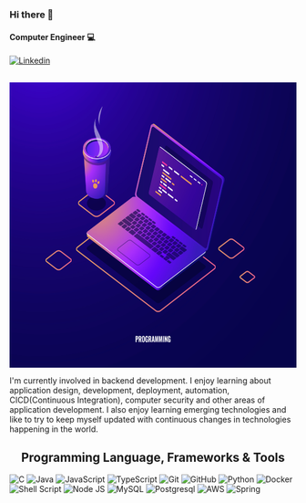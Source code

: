 ### Hi there 👋
#### Computer Engineer 💻

[![Linkedin](https://img.shields.io/badge/LinkedIn-Tantaro%20Giulio-blue?logo=Linkedin&logoColor=blue&labelColor=black)](https://www.linkedin.com/in/giulio-tantaro-7a4ab4139/)

<h2></h2>
<img src="./971.jpg" width="1200" height="500" align="center"/>
  
<p align = "center">

I'm currently involved in backend development. I enjoy learning about application design, development, deployment, automation, CICD(Continuous Integration), computer security and other areas of application development. I also enjoy learning emerging technologies and like to try to keep myself updated with continuous changes in technologies happening in the world.

<h2 align = "center">Programming Language, Frameworks & Tools</h2>

<p align ="center">

![C](https://img.shields.io/badge/c%20-%2300599C.svg?&style=for-the-badge&logo=c&logoColor=white)
![Java](https://img.shields.io/badge/java-%23ED8B00.svg?&style=for-the-badge&logo=java&logoColor=white)
![JavaScript](https://img.shields.io/badge/javascript-%23323330.svg?style=for-the-badge&logo=javascript&logoColor=%23F7DF1E)
![TypeScript](https://img.shields.io/badge/typescript-%23007ACC.svg?style=for-the-badge&logo=typescript&logoColor=white)
![Git](https://img.shields.io/badge/git-%23F05033.svg?style=for-the-badge&logo=git&logoColor=white)
![GitHub](https://img.shields.io/badge/github-%23121011.svg?style=for-the-badge&logo=github&logoColor=white)
![Python](https://img.shields.io/badge/python%20-%2314354C.svg?&style=for-the-badge&logo=python&logoColor=white)
![Docker](https://img.shields.io/badge/docker%20-%230db7ed.svg?&style=for-the-badge&logo=docker&logoColor=white)
![Shell Script](https://img.shields.io/badge/shell_script%20-%23121011.svg?&style=for-the-badge&logo=gnu-bash&logoColor=white)
![Node JS](https://img.shields.io/badge/node.js%20-%2343853D.svg?&style=for-the-badge&logo=node.js&logoColor=white)
![MySQL](https://img.shields.io/badge/mysql-%2300f.svg?&style=for-the-badge&logo=mysql&logoColor=white)
![Postgresql](https://img.shields.io/badge/PostgreSQL-316192?style=for-the-badge&logo=postgresql&logoColor=white)
![AWS](https://img.shields.io/badge/Amazon_AWS-232F3E?style=for-the-badge&logo=amazon-aws&logoColor=white)
![Spring](https://img.shields.io/badge/Spring-6DB33F?style=for-the-badge&logo=spring&logoColor=white)
  
</p>
